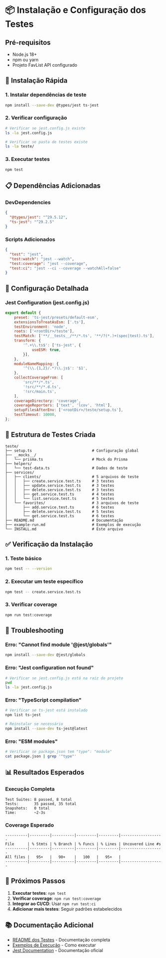 # 📦 Instalação e Configuração dos Testes

## Pré-requisitos

- Node.js 18+
- npm ou yarn
- Projeto FavList API configurado

## 🚀 Instalação Rápida

### 1. Instalar dependências de teste
```bash
npm install --save-dev @types/jest ts-jest
```

### 2. Verificar configuração
```bash
# Verificar se jest.config.js existe
ls -la jest.config.js

# Verificar se pasta de testes existe
ls -la teste/
```

### 3. Executar testes
```bash
npm test
```

## 📋 Dependências Adicionadas

### DevDependencies
```json
{
  "@types/jest": "^29.5.12",
  "ts-jest": "^29.2.5"
}
```

### Scripts Adicionados
```json
{
  "test": "jest",
  "test:watch": "jest --watch", 
  "test:coverage": "jest --coverage",
  "test:ci": "jest --ci --coverage --watchAll=false"
}
```

## 🔧 Configuração Detalhada

### Jest Configuration (jest.config.js)
```javascript
export default {
    preset: 'ts-jest/presets/default-esm',
    extensionsToTreatAsEsm: ['.ts'],
    testEnvironment: 'node',
    roots: ['<rootDir>/teste'],
    testMatch: ['**/__tests__/**/*.ts', '**/?(*.)+(spec|test).ts'],
    transform: {
        '^.+\\.ts$': ['ts-jest', {
            useESM: true,
        }],
    },
    moduleNameMapping: {
        '^(\\.{1,2}/.*)\\.js$': '$1',
    },
    collectCoverageFrom: [
        'src/**/*.ts',
        '!src/**/*.d.ts',
        '!src/main.ts',
    ],
    coverageDirectory: 'coverage',
    coverageReporters: ['text', 'lcov', 'html'],
    setupFilesAfterEnv: ['<rootDir>/teste/setup.ts'],
    testTimeout: 10000,
};
```

## 🧪 Estrutura de Testes Criada

```
teste/
├── setup.ts                           # Configuração global
├── __mocks__/
│   └── prisma.ts                      # Mock do Prisma
├── helpers/
│   └── test-data.ts                   # Dados de teste
├── services/
│   ├── clients/                       # 5 arquivos de teste
│   │   ├── create.service.test.ts     # 3 testes
│   │   ├── update.service.test.ts     # 3 testes
│   │   ├── delete.service.test.ts     # 3 testes
│   │   ├── get.service.test.ts        # 4 testes
│   │   └── list.service.test.ts       # 5 testes
│   └── favorites/                     # 3 arquivos de teste
│       ├── add.service.test.ts        # 6 testes
│       ├── delete.service.test.ts     # 5 testes
│       └── get.service.test.ts        # 6 testes
├── README.md                          # Documentação
├── example-run.md                     # Exemplos de execução
└── INSTALL.md                         # Este arquivo
```

## ✅ Verificação da Instalação

### 1. Teste básico
```bash
npm test -- --version
```

### 2. Executar um teste específico
```bash
npm test -- create.service.test.ts
```

### 3. Verificar coverage
```bash
npm run test:coverage
```

## 🐛 Troubleshooting

### Erro: "Cannot find module '@jest/globals'"
```bash
npm install --save-dev @jest/globals
```

### Erro: "Jest configuration not found"
```bash
# Verificar se jest.config.js está na raiz do projeto
pwd
ls -la jest.config.js
```

### Erro: "TypeScript compilation"
```bash
# Verificar se ts-jest está instalado
npm list ts-jest

# Reinstalar se necessário
npm install --save-dev ts-jest@latest
```

### Erro: "ESM modules"
```bash
# Verificar se package.json tem "type": "module"
cat package.json | grep '"type"'
```

## 📊 Resultados Esperados

### Execução Completa
```
Test Suites: 8 passed, 8 total
Tests:       35 passed, 35 total
Snapshots:   0 total
Time:        ~2-3s
```

### Coverage Esperado
```
----------|---------|----------|---------|---------|-------------------
File      | % Stmts | % Branch | % Funcs | % Lines | Uncovered Line #s
----------|---------|----------|---------|---------|-------------------
All files |   95+   |   90+    |   100   |   95+   |
----------|---------|----------|---------|---------|-------------------
```

## 🎯 Próximos Passos

1. **Executar testes**: `npm test`
2. **Verificar coverage**: `npm run test:coverage`
3. **Integrar ao CI/CD**: Usar `npm run test:ci`
4. **Adicionar mais testes**: Seguir padrões estabelecidos

## 📚 Documentação Adicional

- [README dos Testes](README.md) - Documentação completa
- [Exemplos de Execução](example-run.md) - Como executar
- [Jest Documentation](https://jestjs.io/docs/getting-started) - Documentação oficial
